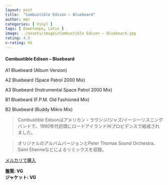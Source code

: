 ```yaml
---
layout: post
title:  "Combustible Edison – Bluebeard"
author: mmr
categories: [ Vinyl ]
tags: [ Downtempo, Latin ]
image: ../assets/images/Combustible Edison – Bluebeard.jpg
rating: 4.5
v-rating: VG
---
```


#### Combustible Edison – Bluebeard

A1  Bluebeard (Album Version)

A2  Bluebeard (Space Patrol 2000 Mix)

A3  Bluebeard (Instrumental Space Patrol 2000 Mix)

B1  Bluebeard (F.P.M. Old Fashioned Mix)

B2  Bluebeard (Buddy Mikro Mix)

> Combustible Edisonはアメリカン・ラウンジ/ジャズ/イージーリスニングバンドで、1990年代初頭にロードアイランド州プロビデンスで結成されました。

> オリジナルのアルバムバージョンとPeter Thomas Sound Orchestra、Saint Etienneなどによるリミックスを収録。

[メルカリで購入](https://jp.mercari.com/item/m92789980685)


<div class="mt-4 mb-4 d-flex align-items-center">
<strong class="mr-1">盤質: VG</strong>
</div>
<div class="mt-4 mb-4 d-flex align-items-center">
<strong class="mr-1">ジャケット: VG</strong>
</div>